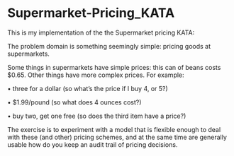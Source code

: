 # Supermarket-Pricing_KATA

This is my implementation of the the Supermarket pricing KATA:

The problem domain is something seemingly simple: pricing goods at supermarkets.

 

Some things in supermarkets have simple prices: this can of beans costs $0.65. Other things have more complex prices. For example:

•     three for a dollar (so what’s the price if I buy 4, or 5?)

•     $1.99/pound (so what does 4 ounces cost?)

•     buy two, get one free (so does the third item have a price?)

 

The exercise is to experiment with a model that is flexible enough to deal with these (and other) pricing schemes, and at the same time are generally usable how do you keep an audit trail of pricing decisions.
